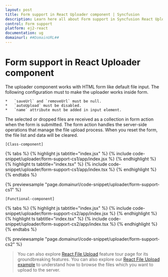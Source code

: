 ```yaml
---
layout: post
title: Form support in React Uploader component | Syncfusion
description: Learn here all about Form support in Syncfusion React Uploader component of Syncfusion Essential JS 2 and more.
control: Form support 
platform: ej2-react
documentation: ug
domainurl: ##DomainURL##
---
```


# Form support in React Uploader component

The uploader component works with HTML form like default file input. The following configuration must to make the uploader works inside form.

    *   `saveUrl` and `removeUrl` must be null.
    *   `autoUpload` must be disabled.
    *   `name` attribute must be added in input element.

The selected or dropped files are received as a collection in form action when the form is submitted. The form action handles the server-side operations that manage the file upload process. When you reset the form, the file list and data will be cleared.

`[Class-component]`

{% tabs %}
{% highlight js tabtitle="index.jsx" %}
{% include code-snippet/uploader/form-support-cs1/app/index.jsx %}
{% endhighlight %}
{% highlight ts tabtitle="index.tsx" %}
{% include code-snippet/uploader/form-support-cs1/app/index.tsx %}
{% endhighlight %}
{% endtabs %}

 {% previewsample "page.domainurl/code-snippet/uploader/form-support-cs1" %}

`[Functional-component]`

{% tabs %}
{% highlight js tabtitle="index.jsx" %}
{% include code-snippet/uploader/form-support-cs2/app/index.jsx %}
{% endhighlight %}
{% highlight ts tabtitle="index.tsx" %}
{% include code-snippet/uploader/form-support-cs2/app/index.tsx %}
{% endhighlight %}
{% endtabs %}

 {% previewsample "page.domainurl/code-snippet/uploader/form-support-cs2" %}

>You can also explore [React File Upload](https://www.syncfusion.com/react-ui-components/react-file-upload) feature tour page for its groundbreaking features. You can also explore our [React File Upload example](https://ej2.syncfusion.com/react/demos/#/material/uploader/default) to understand how to browse the files which you want to upload to the server.

